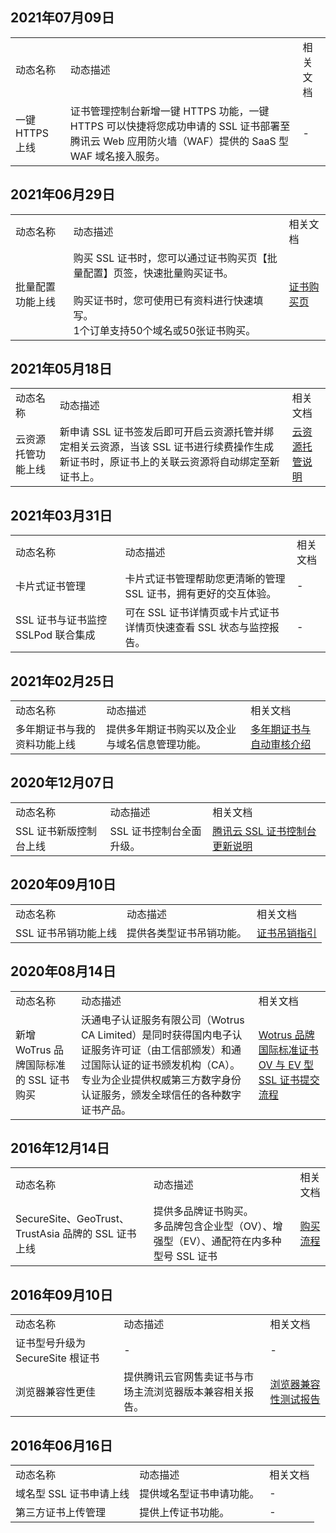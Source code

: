 ## 2021年07月09日
<table>
<tr>
<td rowspan="1" colSpan="1" >动态名称</td>
<td rowspan="1" colSpan="1" >动态描述</td>
<td rowspan="1" colSpan="1" >相关文档</td>
</tr>
<tr>
<td rowspan="1" colSpan="1" >一键 HTTPS 上线</td>
<td rowspan="1" colSpan="1" >证书管理控制台新增一键 HTTPS 功能，一键 HTTPS 可以快捷将您成功申请的 SSL 证书部署至腾讯云 Web 应用防火墙（WAF）提供的 SaaS 型 WAF 域名接入服务。 </td>
<td rowspan="1" colSpan="1" >-</td>
</tr>
</table>




## 2021年06月29日
<table>
<tr>
<td rowspan="1" colSpan="1" >动态名称</td>
<td rowspan="1" colSpan="1" >动态描述</td>
<td rowspan="1" colSpan="1" >相关文档</td>
</tr>
<tr>
<td rowspan="1" colSpan="1" >批量配置功能上线</td>
<td rowspan="1" colSpan="1" >购买 SSL 证书时，您可以通过证书购买页【批量配置】页签，快速批量购买证书。<br><br>购买证书时，您可使用已有资料进行快速填写。<br>1个订单支持50个域名或50张证书购买。 </td>
<td rowspan="1" colSpan="1" ><a href="https://intl.cloud.tencent.com/pricing/ssl">证书购买页</a></td>
</tr>
</table>




## 2021年05月18日
<table>
<tr>
<td rowspan="1" colSpan="1" >动态名称</td>
<td rowspan="1" colSpan="1" >动态描述</td>
<td rowspan="1" colSpan="1" >相关文档</td>
</tr>
<tr>
<td rowspan="1" colSpan="1" >云资源托管功能上线</td>
<td rowspan="1" colSpan="1" >新申请 SSL 证书签发后即可开启云资源托管并绑定相关云资源，当该 SSL 证书进行续费操作生成新证书时，原证书上的关联云资源将自动绑定至新证书上。</td>
<td rowspan="1" colSpan="1" ><a href="https://www.tencentcloud.com/document/product/1007/53631">云资源托管说明</a></td>
</tr>
</table>




## 2021年03月31日
<table>
<tr>
<td rowspan="1" colSpan="1" >动态名称</td>
<td rowspan="1" colSpan="1" >动态描述</td>
<td rowspan="1" colSpan="1" >相关文档</td>
</tr>
<tr>
<td rowspan="1" colSpan="1" >卡片式证书管理</td>
<td rowspan="1" colSpan="1" >卡片式证书管理帮助您更清晰的管理 SSL 证书，拥有更好的交互体验。</td>
<td rowspan="1" colSpan="1" >-</td>
</tr>
<tr>
<td rowspan="1" colSpan="1" >SSL 证书与证书监控 SSLPod 联合集成</td>
<td rowspan="1" colSpan="1" >可在 SSL 证书详情页或卡片式证书详情页快速查看 SSL 状态与监控报告。</td>
<td rowspan="1" colSpan="1" >-</td>
</tr>
</table>




## 2021年02月25日
<table>
<tr>
<td rowspan="1" colSpan="1" >动态名称</td>
<td rowspan="1" colSpan="1" >动态描述</td>
<td rowspan="1" colSpan="1" >相关文档</td>
</tr>
<tr>
<td rowspan="1" colSpan="1" >多年期证书与我的资料功能上线</td>
<td rowspan="1" colSpan="1" >提供多年期证书购买以及企业与域名信息管理功能。</td>
<td rowspan="1" colSpan="1" ><a href="https://www.tencentcloud.com/document/product/1007/53630">多年期证书与自动审核介绍</a></td>
</tr>
</table>




## 2020年12月07日
<table>
<tr>
<td rowspan="1" colSpan="1" >动态名称</td>
<td rowspan="1" colSpan="1" >动态描述</td>
<td rowspan="1" colSpan="1" >相关文档</td>
</tr>
<tr>
<td rowspan="1" colSpan="1" >SSL 证书新版控制台上线</td>
<td rowspan="1" colSpan="1" >SSL 证书控制台全面升级。</td>
<td rowspan="1" colSpan="1" ><a href="https://www.tencentcloud.com/document/product/1007/53629">腾讯云 SSL 证书控制台更新说明</a></td>
</tr>
</table>




## 2020年09月10日
<table>
<tr>
<td rowspan="1" colSpan="1" >动态名称</td>
<td rowspan="1" colSpan="1" >动态描述</td>
<td rowspan="1" colSpan="1" >相关文档</td>
</tr>
<tr>
<td rowspan="1" colSpan="1" >SSL 证书吊销功能上线</td>
<td rowspan="1" colSpan="1" >提供各类型证书吊销功能。</td>
<td rowspan="1" colSpan="1" ><a href="https://intl.cloud.tencent.com/document/product/1007/44062">证书吊销指引</a></td>
</tr>
</table>




## 2020年08月14日
<table>
<tr>
<td rowspan="1" colSpan="1" >动态名称</td>
<td rowspan="1" colSpan="1" >动态描述</td>
<td rowspan="1" colSpan="1" >相关文档</td>
</tr>
<tr>
<td rowspan="1" colSpan="1" >新增 WoTrus 品牌国际标准的 SSL 证书购买</td>
<td rowspan="1" colSpan="1" >沃通电子认证服务有限公司（Wotrus CA Limited）是同时获得国内电子认证服务许可证（由工信部颁发）和通过国际认证的证书颁发机构（CA）。专业为企业提供权威第三方数字身份认证服务，颁发全球信任的各种数字证书产品。</td>
<td rowspan="1" colSpan="1" ><a href="https://intl.cloud.tencent.com/document/product/1007/40206">Wotrus 品牌国际标准证书 OV 与 EV 型 SSL 证书提交流程</a></td>
</tr>
</table>




## 2016年12月14日
<table>
<tr>
<td rowspan="1" colSpan="1" >动态名称</td>
<td rowspan="1" colSpan="1" >动态描述</td>
<td rowspan="1" colSpan="1" >相关文档</td>
</tr>
<tr>
<td rowspan="1" colSpan="1" >SecureSite、GeoTrust、TrustAsia 品牌的 SSL 证书上线</td>
<td rowspan="1" colSpan="1" >提供多品牌证书购买。<br>多品牌包含企业型（OV）、增强型（EV）、通配符在内多种型号 SSL 证书</td>
<td rowspan="1" colSpan="1" ><a href="https://intl.cloud.tencent.com/document/product/1007/30159">购买流程</a></td>
</tr>
</table>




## 2016年09月10日
<table>
<tr>
<td rowspan="1" colSpan="1" >动态名称</td>
<td rowspan="1" colSpan="1" >动态描述</td>
<td rowspan="1" colSpan="1" >相关文档</td>
</tr>
<tr>
<td rowspan="1" colSpan="1" >证书型号升级为 SecureSite 根证书</td>
<td rowspan="1" colSpan="1" >-</td>
<td rowspan="1" colSpan="1" >-</td>
</tr>
<tr>
<td rowspan="1" colSpan="1" >浏览器兼容性更佳</td>
<td rowspan="1" colSpan="1" >提供腾讯云官网售卖证书与市场主流浏览器版本兼容相关报告。</td>
<td rowspan="1" colSpan="1" ><a href="https://intl.cloud.tencent.com/document/product/1007/30165">浏览器兼容性测试报告</a></td>
</tr>
</table>




## 2016年06月16日
<table>
<tr>
<td rowspan="1" colSpan="1" >动态名称</td>
<td rowspan="1" colSpan="1" >动态描述</td>
<td rowspan="1" colSpan="1" >相关文档</td>
</tr>
<tr>
<td rowspan="1" colSpan="1" >域名型 SSL 证书申请上线</td>
<td rowspan="1" colSpan="1" >提供域名型证书申请功能。</td>
<td rowspan="1" colSpan="1" >-</td>
</tr>
<tr>
<td rowspan="1" colSpan="1" >第三方证书上传管理</td>
<td rowspan="1" colSpan="1" >提供上传证书功能。</td>
<td rowspan="1" colSpan="1" >-</td>
</tr>
</table>


